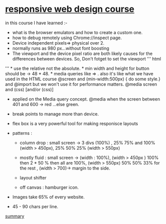 #  [responsive web design course](https://classroom.udacity.com/courses/ud893)

in this course I have learned :-
* what is the browser emulators and how to create a custom one.
* how to debug remotely using Chrome://inspect page.
*  Device independent pixels=> physical over 2.
* normally runs as 980 px...without font boosting
* The viewport and the device pixel ratio are both likely causes for the differences between devices.
So, Don't fotget to set the viewport
''' html
<meta name="viewport" content="width=device-width,initial-scale=1,maximum-scale=1,user-scalable=no">
'''
* use the relative not the absolute.
* min width and height for button should be -> 48 * 48.
* media queries like => <link media="screen and (min-width:500px) " href="over500.css">.
also it's like what we have used in the HTML course @screen and (min-width:500px) { do some style.}
and @import but we won't use it for performance matters.
@media screen and (css) [and/or (css)]

* applied on the Media query concept. @media when the screen between 401 and 600 -> red ...else green.
* break points to manage more than device.
* flex box is a very powerful tool for making responisce layouts
* patterns :

  * column drop :  small screen -> 3 divs (100%) , 25% 75% and 100% (width > 450px),  25% 50% 25% (width > 550px)

  * mostly fluid :  small screen -> (width : 100%), (width > 450px ) 100% then 2 * 50 % then all are 100%, (width > 550px) 50% 50% 33% for the rest ,  (width > 700)-> margin to the side.
  * layout shifter
  * off canvas : hamburger icon.

* Images take 65% of every website.
* 45 - 90 chars per line.

[summary](https://developers.google.com/web/fundamentals/design-and-ui/responsive/patterns#off_canvas)
